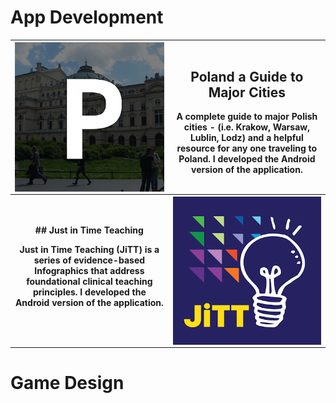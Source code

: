 # App Development

<table style="border-collapse: collapse;">
  <tr>
  <th>
  <img align="left" src="../files/other/poland_icon.png">
  </th>
  <th>

  ## Poland a Guide to Major Cities

  A complete guide to major Polish cities - (i.e. Krakow, Warsaw, Lublin, Lodz) and a helpful resource for any one traveling to Poland. I developed the Android version of the application.

  <a href="https://play.google.com/store/apps/details?id=net.multieducator.poland&hl=en&gl=US" rel="permalink"><i class="fab fa-google-play zoom" aria-hidden="true"></i></a>

  </th>
  </tr>
  <tr>
  <th>
  ## Just in Time Teaching

  Just in Time Teaching (JiTT) is a series of evidence-based Infographics that address foundational clinical teaching principles. I developed the Android version of the application.
  </th>
  <th>
  <img align="right" src="../files/other/jitt_icon.png">
  </th>
  </tr>
</table>

# Game Design
